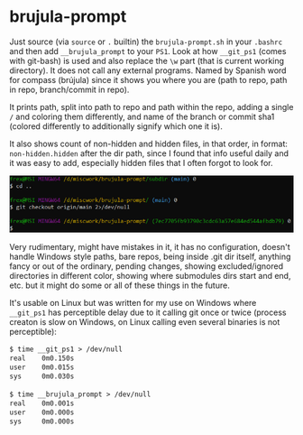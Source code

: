 # brujula-prompt

Just source (via `source` or `.` builtin) the `brujula-prompt.sh` in your
`.bashrc` and then add ``__brujula_prompt`` to your `PS1`. Look at how
`__git_ps1` (comes with git-bash) is used and also replace the `\w` part
(that is current working directory). It does not call any external programs.
Named by Spanish word for compass (brújula) since it shows you
where you are (path to repo, path in repo, branch/commit in repo).

It prints path, split into path to repo and path within the repo, adding a
single `/` and coloring them differently, and name of the branch or commit
sha1 (colored differently to additionally signify which one it is).

It also shows count of non-hidden and hidden files, in that order, in format:
`non-hidden.hidden` after the dir path, since I found that info useful daily
and it was easy to add, especially hidden files that I often forgot to look for.

![screenshot1](screenshot1.png)

Very rudimentary, might have mistakes in it, it has no configuration, doesn't
handle Windows style paths, bare repos, being inside .git dir itself, anything
fancy or out of the ordinary, pending changes, showing excluded/ignored
directories in different color, showing where submodules dirs start and end,
etc. but it might do some or all of these things in the future.

It's usable on Linux but was written for my use on Windows where `__git_ps1`
has perceptible delay due to it calling git once or twice (process creaton is
slow on Windows, on Linux calling even several binaries is not perceptible):
```
$ time __git_ps1 > /dev/null
real    0m0.150s
user    0m0.015s
sys     0m0.030s

$ time __brujula_prompt > /dev/null
real    0m0.001s
user    0m0.000s
sys     0m0.000s
```
